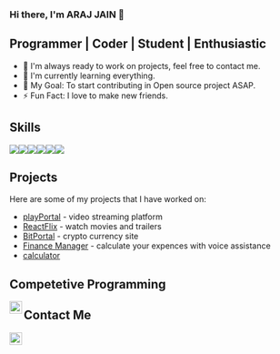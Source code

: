 ### Hi there, I'm ARAJ JAIN 👋

## Programmer | Coder | Student | Enthusiastic

<!--
- 😎 I'm currently working on a []
-->

- 👬 I'm always ready to work on projects, feel free to contact me.
- 🌱 I'm currently learning everything.
- 🥅 My Goal: To start contributing in Open source project ASAP.
- ⚡ Fun Fact: I love to make new friends.

## Skills

<div style="display: flex;">
  <img src="https://img.shields.io/badge/HTML5-E34F26?style=flat&logo=html5&logoColor=white" />
  <img src="https://img.shields.io/badge/CSS3-1572B6?style=flat&logo=css3&logoColor=white" />
  <img src="https://img.shields.io/badge/JavaScript-F7DF1E?style=flat&logo=javascript&logoColor=black" />
  <img src="https://img.shields.io/badge/ReactJS-61DAFB?style=flat&logo=react&logoColor=black" />
  <img src="https://img.shields.io/badge/Git-F05032?style=flat&logo=git&logoColor=white" />
  <img src="https://img.shields.io/badge/GitHub-100000?style=flat&logo=github&logoColor=white" />
</div>

## Projects

Here are some of my projects that I have worked on:

- [playPortal](https://playportal.netlify.app/) - video streaming platform
- [ReactFlix](https://reactflix01.netlify.app/) - watch movies and trailers
- [BitPortal](https://main--cute-sprinkles-5427df.netlify.app/) - crypto currency site
- [Finance Manager](https://finance-manager01.netlify.app/) - calculate your expences with voice assistance
- [calculator](https://calculator-reactjs01.netlify.app/)


## Competetive Programming
[<img align="left" alt="linkedin" width="22px" src="https://cdn.jsdelivr.net/npm/simple-icons@v3/icons/leetcode.svg" />][linkedin]

[linkedin]: https://leetcode.com/araj_jain/


## Contact Me
[<img align="left" alt="linkedin" width="22px" src="https://cdn.jsdelivr.net/npm/simple-icons@v3/icons/linkedin.svg" />][linkedin]

[linkedin]: https://www.linkedin.com/in/araj-jain-498566211/
